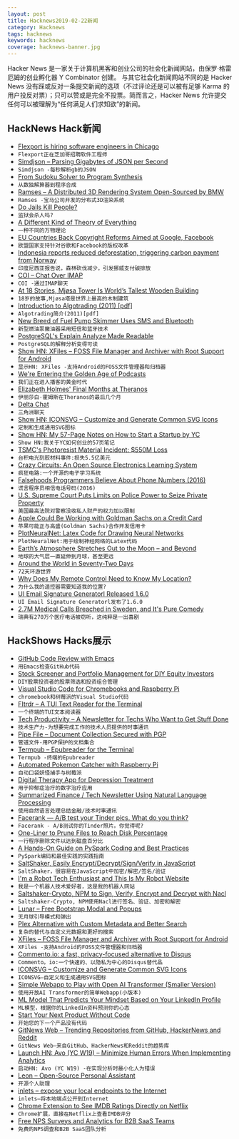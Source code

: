 ```yaml
---
layout: post
title: Hacknews2019-02-22新闻
category: Hacknews
tags: hacknews
keywords: hacknews
coverage: hacknews-banner.jpg
---
```


Hacker News 是一家关于计算机黑客和创业公司的社会化新闻网站，由保罗·格雷厄姆的创业孵化器 Y Combinator 创建。
与其它社会化新闻网站不同的是 Hacker News 没有踩或反对一条提交新闻的选项（不过评论还是可以被有足够 Karma 的用户投反对票）；只可以赞或是完全不投票。简而言之，Hacker News 允许提交任何可以被理解为“任何满足人们求知欲”的新闻。

## HackNews Hack新闻


- [Flexport is hiring software engineers in Chicago](https://www.flexport.com/careers/department/engineering)
- `Flexport正在芝加哥招聘软件工程师`
- [Simdjson – Parsing Gigabytes of JSON per Second](https://github.com/lemire/simdjson)
- `Simdjson -每秒解析gb的JSON`
- [From Sudoku Solver to Program Synthesis](https://synthetic-minds.com/try)
- `从数独解算器到程序合成`
- [Ramses – A Distributed 3D Rendering System Open-Sourced by BMW](https://github.com/GENIVI/ramses)
- `Ramses -宝马公司开发的分布式3D渲染系统`
- [Do Jails Kill People?](https://www.newyorker.com/books/under-review/do-jails-kill-people)
- `监狱会杀人吗?`
- [A Different Kind of Theory of Everything](https://www.newyorker.com/science/elements/a-different-kind-of-theory-of-everything)
- `一种不同的万物理论`
- [EU Countries Back Copyright Reforms Aimed at Google, Facebook](https://www.reuters.com/article/us-eu-copyright/eu-countries-back-copyright-reforms-aimed-at-google-facebook-idUSKCN1Q91WO)
- `欧盟国家支持针对谷歌和Facebook的版权改革`
- [Indonesia reports reduced deforestation, triggering carbon payment from Norway](https://www.norway.no/en/indonesia/norway-indonesia/news-events/news2/indonesia-reports-reduced-deforestation-triggering-first-carbon-payment-from-norway/)
- `印度尼西亚报告说，森林砍伐减少，引发挪威支付碳排放`
- [COI – Chat Over IMAP](https://www.coi-dev.org/)
- `COI -通过IMAP聊天`
- [At 18 Stories, Mjøsa Tower Is World’s Tallest Wooden Building](http://news.cision.com/metsa-wood/r/metsa-wood--at-18-storeys--mjosa-tower-in-brumunddal-to-take-title-of-world-s-tallest-wooden-buildin,c2325089)
- `18岁的故事,Mjøsa塔是世界上最高的木制建筑`
- [Introduction to Algotrading (2011) [pdf]](http://isomorphisms.sdf.org/maxdama.pdf)
- `Algotrading简介(2011)[pdf]`
- [New Breed of Fuel Pump Skimmer Uses SMS and Bluetooth](https://krebsonsecurity.com/2019/02/new-breed-of-fuel-pump-skimmer-uses-sms-and-bluetooth/)
- `新型燃油泵撇油器采用短信和蓝牙技术`
- [PostgreSQL&#39;s Explain Analyze Made Readable](http://explain.depesz.com)
- `PostgreSQL的解释分析变得可读`
- [Show HN: XFiles – FOSS File Manager and Archiver with Root Support for Android](https://github.com/pgp/XFiles)
- `显示HN: XFiles -支持Android的FOSS文件管理器和归档器`
- [We&#39;re Entering the Golden Age of Podcasts](https://chartable.com/blog/golden-age-of-podcasts)
- `我们正在进入播客的黄金时代`
- [Elizabeth Holmes&#39; Final Months at Theranos](https://www.vanityfair.com/news/2019/02/inside-elizabeth-holmess-final-months-at-theranos)
- `伊丽莎白·霍姆斯在Theranos的最后几个月`
- [Delta Chat](https://delta.chat/)
- `三角洲聊天`
- [Show HN: ICONSVG – Customize and Generate Common SVG Icons](https://iconsvg.xyz/)
- `定制和生成通用SVG图标`
- [Show HN: My 57-Page Notes on How to Start a Startup by YC](https://docs.google.com/document/d/1wkJ6Ruh2IiR-caT-PS3n5Yt5VKcmIsVhuQwjgqK7030/edit)
- `Show HN:我关于YC如何创业的57页笔记`
- [TSMC&#39;s Photoresist Material Incident: $550M Loss](https://www.anandtech.com/show/13975/tsmcs-fab-14b-photoresist-material-incident-550-million-in-lost-revenue)
- `台积电光刻胶材料事件:损失5.5亿美元`
- [Crazy Circuits: An Open Source Electronics Learning System](https://www.instructables.com/id/Crazy-Circuits-an-Open-Source-Electronics-Learning/)
- `疯狂电路:一个开源的电子学习系统`
- [Falsehoods Programmers Believe About Phone Numbers (2016)](https://github.com/googlei18n/libphonenumber/blob/master/FALSEHOODS.md)
- `谎言程序员相信电话号码(2016)`
- [U.S. Supreme Court Puts Limits on Police Power to Seize Private Property](https://www.nytimes.com/2019/02/20/us/politics/civil-asset-forfeiture-supreme-court.html)
- `美国最高法院对警察没收私人财产的权力加以限制`
- [Apple Could Be Working with Goldman Sachs on a Credit Card](https://techcrunch.com/2019/02/21/apple-could-be-working-with-goldman-sachs-on-a-credit-card/)
- `苹果可能正与高盛(Goldman Sachs)合作开发信用卡`
- [PlotNeuralNet: Latex Code for Drawing Neural Networks](https://github.com/HarisIqbal88/PlotNeuralNet)
- `PlotNeuralNet:用于绘制神经网络的Latex代码`
- [Earth’s Atmosphere Stretches Out to the Moon – and Beyond](http://www.esa.int/Our_Activities/Space_Science/Earth_s_atmosphere_stretches_out_to_the_Moon_and_beyond)
- `地球的大气层一直延伸到月球，甚至更远`
- [Around the World in Seventy-Two Days](https://en.wikipedia.org/wiki/Around_the_World_in_Seventy-Two_Days)
- `72天环游世界`
- [Why Does My Remote Control Need to Know My Location?](https://shkspr.mobi/blog/2019/02/why-does-my-remote-control-need-to-know-my-location/)
- `为什么我的遥控器需要知道我的位置?`
- [UI Email Signature Generatorl Released 1.6.0](https://github.com/antonreshetov/mysigmail)
- `UI Email Signature Generatorl发布了1.6.0`
- [2.7M Medical Calls Breached in Sweden, and It&#39;s Pure Comedy](https://www.hjorthjort.xyz/2019/02/20/2.7_million_medical_calls_breached_in_sweden_-_it%27s_pure_commedy.html)
- `瑞典有270万个医疗电话被窃听，这纯粹是一出喜剧`


## HackShows Hacks展示

- [ GitHub Code Review with Emacs](https://blog.laurentcharignon.com/post/code-review-in-emacs/)
- `用Emacs检查GitHub代码`
- [ Stock Screener and Portfolio Management for DIY Equity Investors](https://eqzen.com/)
- `DIY股票投资者的股票筛选和投资组合管理`
- [ Visual Studio Code for Chromebooks and Raspberry Pi](https://headmelted.com/visual-studio-code-for-arm64-67c19625ba2c)
- `chromebook和树莓派的Visual Studio代码`
- [ Fltrdr – A TUI Text Reader for the Terminal](https://github.com/octobanana/fltrdr)
- `一个终端的TUI文本阅读器`
- [ Tech Productivity – A Newsletter for Techs Who Want to Get Stuff Done](https://techproductivity.co/)
- `技术生产力-为想要完成工作的技术人员提供的时事通讯`
- [ Pipe File – Document Collection Secured with PGP](https://pipefile.com)
- `管道文件-用PGP保护的文档集合`
- [ Termpub – Epubreader for the Terminal](https://github.com/mdom/termpub)
- `Termpub -终端的Epubreader`
- [ Automated Pokemon Catcher with Raspberry Pi](https://github.com/JordyMoos/raspberry-pi-pokemon-catcher/blob/master/README.md)
- `自动口袋妖怪捕手与树莓派`
- [ Digital Therapy App for Depression Treatment](https://flowneuroscience.com/wp2/app/)
- `用于抑郁症治疗的数字治疗应用`
- [ Summarized Finance / Tech Newsletter Using Natural Language Processing](http://getthecrypt.com/how-it-works)
- `使用自然语言处理总结金融/技术时事通讯`
- [ Facerank — A/B test your Tinder pics. What do you think?](https://facerank.app)
- `Facerank - A/B测试你的Tinder照片。你觉得呢?`
- [ One-Liner to Prune Files to Reach Disk Percentage](https://gist.github.com/MatthewJohn/afc143dd40fe09a34d0e3d5f9584957b)
- `一行程序删除文件以达到磁盘百分比`
- [ A Hands-On Guide on PySpark Coding and Best Practices](https://github.com/ericxiao251/spark-syntax)
- `PySpark编码和最佳实践的实践指南`
- [ SaltShaker, Easily Encrypt/Decrypt/Sign/Verify in JavaScript](https://github.com/realrasengan/SaltShaker)
- `SaltShaker，很容易在JavaScript中加密/解密/签名/验证`
- [ I&#39;m a Robot Tech Enthusiast and This Is My Robot Website](https://www.personalrobots.biz/)
- `我是一个机器人技术爱好者，这是我的机器人网站`
- [ Saltshaker-Crypto, NPM to Sign, Verify, Encrypt and Decrypt with Nacl](https://www.npmjs.com/package/saltshaker-crypto)
- `Saltshaker-Crypto, NPM使用Nacl进行签名、验证、加密和解密`
- [ Lunar – Free Bootstrap Modal and Popups](https://lunar.atomui.com/)
- `无月球引导模式和弹出`
- [ Plex Alternative with Custom Metadata and Better Search](https://github.com/kumpelblase2/vima)
- `复杂的替代与自定义元数据和更好的搜索`
- [ XFiles – FOSS File Manager and Archiver with Root Support for Android](https://github.com/pgp/XFiles)
- `XFiles -支持Android的FOSS文件管理器和归档器`
- [ Commento.io: a fast, privacy-focused alternative to Disqus](https://commento.io)
- `Commento。io:一个快速的、以隐私为中心的Disqus替代品`
- [ ICONSVG – Customize and Generate Common SVG Icons](https://iconsvg.xyz/)
- `ICONSVG—自定义和生成通用SVG图标`
- [ Simple Webapp to Play with Open AI Transformer (Smaller Version)](https://lm.sprinkleai.com/)
- `使用开放AI Transformer的简单Webapp(小版本)`
- [ ML Model That Predicts Your Mindset Based on Your LinkedIn Profile](https://www.bunch.ai/blog/meet-emma-ai/)
- `ML模型，根据你的LinkedIn资料预测你的心态`
- [ Start Your Next Product Without Code](https://lookmomnocode.com)
- `开始您的下一个产品没有代码`
- [ GitNews Web – Trending Repositories from GitHub, HackerNews and Reddit](https://git.news)
- `GitNews Web—来自GitHub、HackerNews和Reddit的趋势库`
- [Launch HN: Avo (YC W19) – Minimize Human Errors When Implementing Analytics](https://news.ycombinator.com/item?id=19209527)
- `启动HN: Avo (YC W19) -在实现分析时最小化人为错误`
- [ Leon – Open-Source Personal Assistant](https://getleon.ai/)
- `开源个人助理`
- [ inlets – expose your local endpoints to the Internet](https://github.com/alexellis/inlets)
- `inlets—将本地端点公开到Internet`
- [ Chrome Extension to See IMDB Ratings Directly on Netflix](https://chrome.google.com/webstore/detail/imdb-ratings-on-netflix/ohonjgnjobblbhfeamidafpnbkppbljh)
- `Chrome扩展，直接在Netflix上查看IMDB评分`
- [ Free NPS Surveys and Analytics for B2B SaaS Teams](https://vitally.io/features/nps-for-b2b-saas)
- `免费的NPS调查和B2B SaaS团队分析`


